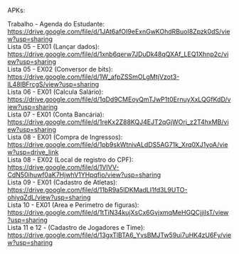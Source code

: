 APKs:
<br>

Trabalho - Agenda do Estudante: https://drive.google.com/file/d/1JAt6afOI9eExnGwKOhdRBuoI8Zpzk0dS/view?usp=sharing <br>
Lista 05 - EX01 (Lançar dados): https://drive.google.com/file/d/1xnb6qerw7JDuDk48qQXAf_LEQ1Xhnp2c/view?usp=sharing <br>
Lista 05 - EX02 (Conversor de bits): https://drive.google.com/file/d/1W_afpZSSmOLgMtjVzot3-lL48lBFrcgS/view?usp=sharing <br>
Lista 06 - EX01 (Calcula Salário): https://drive.google.com/file/d/1qDd9CMEoyQmTJwP1t0ErnuyXxLQGfKdD/view?usp=sharing <br>
Lista 07 - EX01 (Conta Bancária): https://drive.google.com/file/d/1reKx2Z88KQJ4EJT2qGjWOrj_z2T4hxMB/view?usp=sharing <br>
Lista 08 - EX01 (Compra de Ingressos): https://drive.google.com/file/d/1pb9skWtnivALdDS5AG71k_Xrq0XJ1yoA/view?usp=drive_link <br>
Lista 08 - EX02 (Local de registro do CPF): https://drive.google.com/file/d/1VIVV-CdN50ihuwf0aK7HjwhV1YHpqfio/view?usp=sharing <br>
Lista 09 - EX01 (Cadastro de Atletas): https://drive.google.com/file/d/11bR9a5lDKMadLI1fd3L9UTO-ohiyqZdL/view?usp=sharing <br>
Lista 10 - EX01 (Area e Perimetro de figuras): https://drive.google.com/file/d/1tTiN34kujXsCx6GvjxmqMeHGQCjjiIsT/view?usp=sharing <br>
Lista 11 e 12 - (Cadastro de Jogadores e Time): https://drive.google.com/file/d/13gxTlBTA6_YvsBMJTw59ui7uHK4zU6Fy/view?usp=sharing <br>
